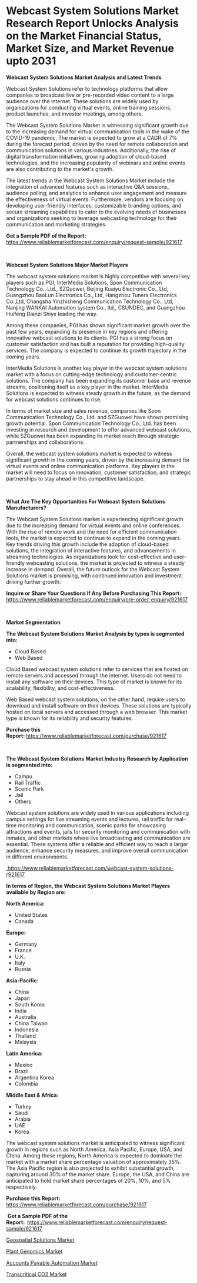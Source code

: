 <p><h1>Webcast System Solutions Market Research Report Unlocks Analysis on the Market Financial Status, Market Size, and Market Revenue upto 2031</h1></p><p><strong>Webcast System Solutions Market Analysis and Latest Trends</strong></p>
<p><p>Webcast System Solutions refer to technology platforms that allow companies to broadcast live or pre-recorded video content to a large audience over the internet. These solutions are widely used by organizations for conducting virtual events, online training sessions, product launches, and investor meetings, among others.</p><p>The Webcast System Solutions Market is witnessing significant growth due to the increasing demand for virtual communication tools in the wake of the COVID-19 pandemic. The market is expected to grow at a CAGR of 7% during the forecast period, driven by the need for remote collaboration and communication solutions in various industries. Additionally, the rise of digital transformation initiatives, growing adoption of cloud-based technologies, and the increasing popularity of webinars and online events are also contributing to the market's growth.</p><p>The latest trends in the Webcast System Solutions Market include the integration of advanced features such as interactive Q&A sessions, audience polling, and analytics to enhance user engagement and measure the effectiveness of virtual events. Furthermore, vendors are focusing on developing user-friendly interfaces, customizable branding options, and secure streaming capabilities to cater to the evolving needs of businesses and organizations seeking to leverage webcasting technology for their communication and marketing strategies.</p></p>
<p><strong>Get a Sample PDF of the Report:&nbsp;</strong> <a href="https://www.reliablemarketforecast.com/enquiry/request-sample/921617">https://www.reliablemarketforecast.com/enquiry/request-sample/921617</a></p>
<p>&nbsp;</p>
<p><strong>Webcast System Solutions Major Market Players</strong></p>
<p><p>The webcast system solutions market is highly competitive with several key players such as PGI, InterMedia Solutions, Spon Communication Technology Co., Ltd., SZGuowei, Beijing Kuaiyu Electronic Co., Ltd, Guangzhou BaoLun Electronics Co., Ltd, Hangzhou Tuners Electronics Co.,Ltd, Changsha Yinzhisheng Communication Technology Co., Ltd, Nanjing WANKAI Automation system Co., ltd., CSUNDEC, and Guangzhou Huifeng Dianzi Shiye leading the way. </p><p>Among these companies, PGI has shown significant market growth over the past few years, expanding its presence in key regions and offering innovative webcast solutions to its clients. PGI has a strong focus on customer satisfaction and has built a reputation for providing high-quality services. The company is expected to continue its growth trajectory in the coming years.</p><p>InterMedia Solutions is another key player in the webcast system solutions market with a focus on cutting-edge technology and customer-centric solutions. The company has been expanding its customer base and revenue streams, positioning itself as a key player in the market. InterMedia Solutions is expected to witness steady growth in the future, as the demand for webcast solutions continues to rise.</p><p>In terms of market size and sales revenue, companies like Spon Communication Technology Co., Ltd. and SZGuowei have shown promising growth potential. Spon Communication Technology Co., Ltd. has been investing in research and development to offer advanced webcast solutions, while SZGuowei has been expanding its market reach through strategic partnerships and collaborations.</p><p>Overall, the webcast system solutions market is expected to witness significant growth in the coming years, driven by the increasing demand for virtual events and online communication platforms. Key players in the market will need to focus on innovation, customer satisfaction, and strategic partnerships to stay ahead in this competitive landscape.</p></p>
<p>&nbsp;</p>
<p><strong>What Are The Key Opportunities For Webcast System Solutions Manufacturers?</strong></p>
<p><p>The Webcast System Solutions market is experiencing significant growth due to the increasing demand for virtual events and online conferences. With the rise of remote work and the need for efficient communication tools, the market is expected to continue to expand in the coming years. Key trends driving this growth include the adoption of cloud-based solutions, the integration of interactive features, and advancements in streaming technologies. As organizations look for cost-effective and user-friendly webcasting solutions, the market is projected to witness a steady increase in demand. Overall, the future outlook for the Webcast System Solutions market is promising, with continued innovation and investment driving further growth.</p></p>
<p><strong>Inquire or Share Your Questions If Any Before Purchasing This Report:</strong> <a href="https://www.reliablemarketforecast.com/enquiry/pre-order-enquiry/921617">https://www.reliablemarketforecast.com/enquiry/pre-order-enquiry/921617</a></p>
<p>&nbsp;</p>
<p><strong>Market Segmentation</strong></p>
<p><strong>The Webcast System Solutions Market Analysis by types is segmented into:</strong></p>
<p><ul><li>Cloud Based</li><li>Web Based</li></ul></p>
<p><p>Cloud Based webcast system solutions refer to services that are hosted on remote servers and accessed through the internet. Users do not need to install any software on their devices. This type of market is known for its scalability, flexibility, and cost-effectiveness.</p><p>Web Based webcast system solutions, on the other hand, require users to download and install software on their devices. These solutions are typically hosted on local servers and accessed through a web browser. This market type is known for its reliability and security features.</p></p>
<p><strong>Purchase this Report:&nbsp;</strong><a href="https://www.reliablemarketforecast.com/purchase/921617">https://www.reliablemarketforecast.com/purchase/921617</a></p>
<p>&nbsp;</p>
<p><strong>The Webcast System Solutions Market Industry Research by Application is segmented into:</strong></p>
<p><ul><li>Campu</li><li>Rail Traffic</li><li>Scenic Park</li><li>Jail</li><li>Others</li></ul></p>
<p><p>Webcast system solutions are widely used in various applications including campus settings for live streaming events and lectures, rail traffic for real-time monitoring and communication, scenic parks for showcasing attractions and events, jails for security monitoring and communication with inmates, and other markets where live broadcasting and communication are essential. These systems offer a reliable and efficient way to reach a larger audience, enhance security measures, and improve overall communication in different environments.</p></p>
<p><a href="https://www.reliablemarketforecast.com/webcast-system-solutions-r921617">&nbsp;https://www.reliablemarketforecast.com/webcast-system-solutions-r921617</a></p>
<p><strong>In terms of Region, the Webcast System Solutions Market Players available by Region are:</strong></p>
<p>
    <p> <strong> North America: </strong>
        <ul>
            <li>United States</li>
            <li>Canada</li>
        </ul>
        </p> 
    <p> <strong> Europe: </strong>
        <ul>
            <li>Germany</li>
            <li>France</li>
            <li>U.K.</li>
            <li>Italy</li>
            <li>Russia</li>
        </ul>
        </p> 
    <p> <strong> Asia-Pacific: </strong>
        <ul>
            <li>China</li>
            <li>Japan</li>
            <li>South Korea</li>
            <li>India</li>
            <li>Australia</li>
            <li>China Taiwan</li>
            <li>Indonesia</li>
            <li>Thailand</li>
            <li>Malaysia</li>
        </ul>
        </p> 
    <p> <strong> Latin America: </strong>
        <ul>
            <li>Mexico</li>
            <li>Brazil</li>
            <li>Argentina Korea</li>
            <li>Colombia</li>
        </ul>
        </p> 
    <p> <strong> Middle East & Africa: </strong>
        <ul>
            <li>Turkey</li>
            <li>Saudi</li>
            <li>Arabia</li>
            <li>UAE</li>
            <li>Korea</li>
        </ul>
    </p>
    </p>
<p><p>The webcast system solutions market is anticipated to witness significant growth in regions such as North America, Asia Pacific, Europe, USA, and China. Among these regions, North America is expected to dominate the market with a market share percentage valuation of approximately 35%. The Asia Pacific region is also projected to exhibit substantial growth, capturing around 30% of the market share. Europe, the USA, and China are anticipated to hold market share percentages of 20%, 10%, and 5% respectively.</p></p>
<p><strong>Purchase this Report: </strong><a href="https://www.reliablemarketforecast.com/purchase/921617">https://www.reliablemarketforecast.com/purchase/921617</a></p>
<p>&nbsp;<strong>Get a Sample PDF of the Report:&nbsp;&nbsp;</strong><a href="https://www.reliablemarketforecast.com/enquiry/request-sample/921617">https://www.reliablemarketforecast.com/enquiry/request-sample/921617</a></p>
<p><strong></strong></p>
<p><p><a href="https://github.com/mandarincruisesvn/Market-Research-Report-List-1/blob/main/geospatial-solutions-market.md">Geospatial Solutions Market</a></p><p><a href="https://github.com/RichRobinson5/Market-Research-Report-List-6/blob/main/plant-genomics-market.md">Plant Genomics Market</a></p><p><a href="https://github.com/gdfhhhj/Market-Research-Report-List-6/blob/main/accounts-payable-automation-market.md">Accounts Payable Automation Market</a></p><p><a href="https://github.com/julian6Skinner/Market-Research-Report-List-1/blob/main/transcritical-co2-market.md">Transcritical CO2 Market</a></p></p>